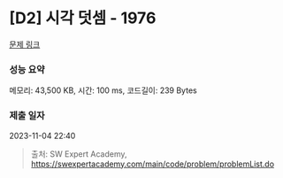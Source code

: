 # [D2] 시각 덧셈 - 1976 

[문제 링크](https://swexpertacademy.com/main/code/problem/problemDetail.do?contestProbId=AV5PttaaAZIDFAUq) 

### 성능 요약

메모리: 43,500 KB, 시간: 100 ms, 코드길이: 239 Bytes

### 제출 일자

2023-11-04 22:40



> 출처: SW Expert Academy, https://swexpertacademy.com/main/code/problem/problemList.do